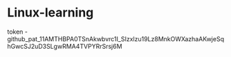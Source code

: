 # Linux-learning

token - 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
